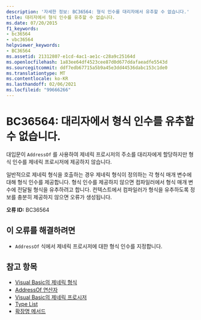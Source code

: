 ```yaml
---
description: '자세한 정보: BC36564: 형식 인수를 대리자에서 유추할 수 없습니다.'
title: 대리자에서 형식 인수를 유추할 수 없습니다.
ms.date: 07/20/2015
f1_keywords:
- bc36564
- vbc36564
helpviewer_keywords:
- BC36564
ms.assetid: 21312807-e1cd-4ac1-ae1c-c28a9c25164d
ms.openlocfilehash: 1a83ee64df4523cee87d0d677ddafaeadfe5543d
ms.sourcegitcommit: ddf7edb67715a5b9a45e3dd44536dabc153c1de0
ms.translationtype: MT
ms.contentlocale: ko-KR
ms.lasthandoff: 02/06/2021
ms.locfileid: "99666266"
---
```

# <a name="bc36564-type-arguments-could-not-be-inferred-from-the-delegate"></a>BC36564: 대리자에서 형식 인수를 유추할 수 없습니다.

대입문이 `AddressOf` 를 사용하여 제네릭 프로시저의 주소를 대리자에게 할당하지만 형식 인수를 제네릭 프로시저에 제공하지 않습니다.

 일반적으로 제네릭 형식을 호출하는 경우 제네릭 형식이 정의하는 각 형식 매개 변수에 대해 형식 인수를 제공합니다. 형식 인수를 제공하지 않으면 컴파일러에서 형식 매개 변수에 전달될 형식을 유추하려고 합니다. 컨텍스트에서 컴파일러가 형식을 유추하도록 정보를 충분히 제공하지 않으면 오류가 생성됩니다.

 **오류 ID:** BC36564

## <a name="to-correct-this-error"></a>이 오류를 해결하려면

- `AddressOf` 식에서 제네릭 프로시저에 대한 형식 인수를 지정합니다.

## <a name="see-also"></a>참고 항목

- [Visual Basic의 제네릭 형식](../../programming-guide/language-features/data-types/generic-types.md)
- [AddressOf 연산자](../operators/addressof-operator.md)
- [Visual Basic의 제네릭 프로시저](../../programming-guide/language-features/data-types/generic-procedures.md)
- [Type List](../statements/type-list.md)
- [확장명 메서드](../../programming-guide/language-features/procedures/extension-methods.md)
